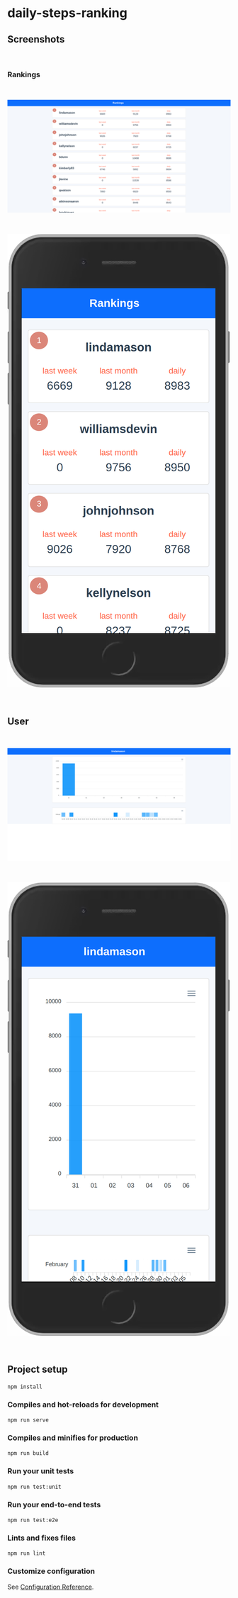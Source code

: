 # daily-steps-ranking


## Screenshots

</br>

### Rankings
</br>

![t1](./doc/screenshots/rankings_desktop.png)

</br>

![t2](./doc/screenshots/rankings_mobile.png)

</br>

## User

</br>

![t3](./doc/screenshots/user_desktop.png)

</br>

![t4](./doc/screenshots/user_mobile.png)

</br>

## Project setup
```
npm install
```

### Compiles and hot-reloads for development
```
npm run serve
```

### Compiles and minifies for production
```
npm run build
```

### Run your unit tests
```
npm run test:unit
```

### Run your end-to-end tests
```
npm run test:e2e
```

### Lints and fixes files
```
npm run lint
```

### Customize configuration
See [Configuration Reference](https://cli.vuejs.org/config/).
